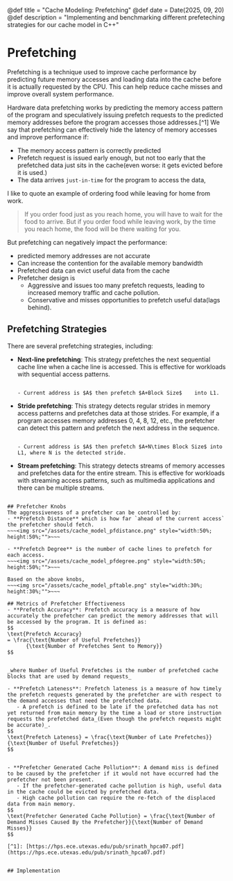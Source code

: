 @def title = "Cache Modeling: Prefetching"
@def date = Date(2025, 09, 20)
@def description = "Implementing and benchmarking different prefeteching strategies for our cache model in C++"

# Prefetching
Prefetching is a technique used to improve cache performance by predicting future memory accesses and loading data into the cache before it is actually requested by the CPU. This can help reduce cache misses and improve overall system performance.


Hardware data prefetching works by predicting the memory access pattern of the program and speculatively issuing prefetch requests to the predicted memory addresses before the program
accesses those addresses.[^1] We say that prefetching can effectively hide the latency of memory accesses and improve performance if:
- The memory access pattern is correctly predicted
- Prefetch request is issued early enough, but not too early that the prefetched data just sits in the cache(even worse: it gets evicted before it is used.)
- The data arrives `just-in-time` for the program to access the data, 

I like to quote an example of ordering food while leaving for home from work.
>  If you order food just as you reach home, you will have to wait for the food to arrive. But if you order food while leaving work, by the time you reach home, the food will be there waiting for you.

 
But prefetching can negatively impact the performance:
- predicted memory addresses are not accurate
- Can increase the contention for the available memory bandwidth
- Prefetched data can evict useful data from the cache
- Prefetcher design is
  -  Aggressive and issues too many prefetch requests, leading to increased memory traffic and cache pollution.
  - Conservative and misses opportunities to prefetch useful data(lags behind).

## Prefetching Strategies
There are several prefetching strategies, including:
- **Next-line prefetching**: This strategy prefetches the next sequential cache line when a cache line is accessed. This is effective for workloads with sequential access patterns.
  ~~~<img src="/assets/cache_model_nextlinepf.png" style="width:30%; height:30%;"">~~~

  - Current address is $A$ then prefetch $A+Block Size$    into L1.

- **Stride prefetching**: This strategy detects regular strides in memory access patterns and prefetches data at those strides. For example, if a program accesses memory addresses 0, 4, 8, 12, etc., the prefetcher can detect this pattern and prefetch the next address in the sequence.
  ~~~<img src="/assets/cache_model_stridepf.png" style="width:30%; height:30%;"">~~~

  - Current address is $A$ then prefetch $A+N\times Block Size$ into L1, where N is the detected stride.
  
- **Stream prefetching**: This strategy detects streams of memory accesses and prefetches data for the entire stream. This is effective for workloads with streaming access patterns, such as multimedia applications and there can be multiple streams.
 ~~~<img src="/assets/cache_model_streampf.png" style="width:40%; height:40%;"">~~~

## Prefetcher Knobs
The aggressiveness of a prefetcher can be controlled by:
- **Prefetch Distance** which is how far `ahead of the current access` the prefetcher should fetch. 
 ~~~<img src="/assets/cache_model_pfdistance.png" style="width:50%; height:50%;"">~~~

- **Prefetch Degree** is the number of cache lines to prefetch for each access.
~~~<img src="/assets/cache_model_pfdegree.png" style="width:50%; height:50%;"">~~~

Based on the above knobs,
~~~<img src="/assets/cache_model_pftable.png" style="width:30%; height:30%;"">~~~

## Metrics of Prefetcher Effectiveness
- **Prefetch Accuracy**: Prefetch accuracy is a measure of how accurately the prefetcher can predict the memory addresses that will be accessed by the program. It is defined as:
$$
\text{Prefetch Accuracy}
= \frac{\text{Number of Useful Prefetches}}
       {\text{Number of Prefetches Sent to Memory}}
$$


_where Number of Useful Prefetches is the number of prefetched cache blocks that are used by demand requests_

- **Prefetch Lateness**: Prefetch lateness is a measure of how timely the prefetch requests generated by the prefetcher are with respect to the demand accesses that need the prefetched data. 
    - A prefetch is defined to be late if the prefetched data has not yet returned from main memory by the time a load or store instruction requests the prefetched data_(Even though the prefetch requests might be accurate)_.
$$
\text{Prefetch Lateness} = \frac{\text{Number of Late Prefetches}}{\text{Number of Useful Prefetches}}
$$


- **Prefetcher Generated Cache Pollution**: A demand miss is defined to be caused by the prefetcher if it would not have occurred had the prefetcher not been present.
    - If the prefetcher-generated cache pollution is high, useful data in the cache could be evicted by prefetched data. 
    - High cache pollution can require the re-fetch of the displaced data from main memory.
$$
\text{Prefetcher Generated Cache Pollution} = \frac{\text{Number of Demand Misses Caused By the Prefetcher}}{\text{Number of Demand Misses}}
$$

[^1]: [https://hps.ece.utexas.edu/pub/srinath_hpca07.pdf](https://hps.ece.utexas.edu/pub/srinath_hpca07.pdf)


## Implementation
